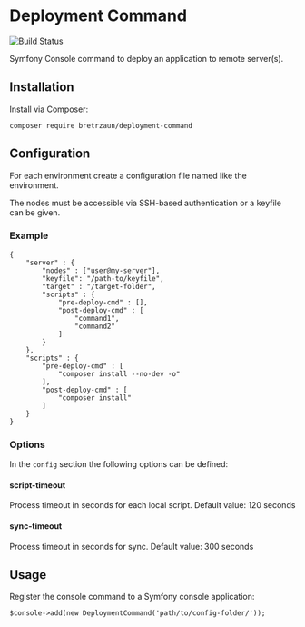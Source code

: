 # Deployment Command

[![Build Status](https://travis-ci.org/bretrzaun/DeploymentCommand.svg?branch=master)](https://travis-ci.org/bretrzaun/DeploymentCommand)

Symfony Console command to deploy an application to remote server(s).

## Installation

Install via Composer:

```composer require bretrzaun/deployment-command```

## Configuration

For each environment create a configuration file named like the environment.

The nodes must be accessible via SSH-based authentication or a keyfile can be given.

### Example

```
{
    "server" : {
        "nodes" : ["user@my-server"],
        "keyfile": "/path-to/keyfile",
        "target" : "/target-folder",
        "scripts" : {
            "pre-deploy-cmd" : [],
            "post-deploy-cmd" : [
                "command1",
                "command2"
            ]
        }
    },
    "scripts" : {
        "pre-deploy-cmd" : [
            "composer install --no-dev -o"
        ],
        "post-deploy-cmd" : [
            "composer install"
        ]
    }
}
```

### Options

In the `config` section the following options can be defined:

#### script-timeout

Process timeout in seconds for each local script. Default value: 120 seconds

#### sync-timeout

Process timeout in seconds for sync. Default value: 300 seconds


## Usage

Register the console command to a Symfony console application:

```
$console->add(new DeploymentCommand('path/to/config-folder/'));
```
